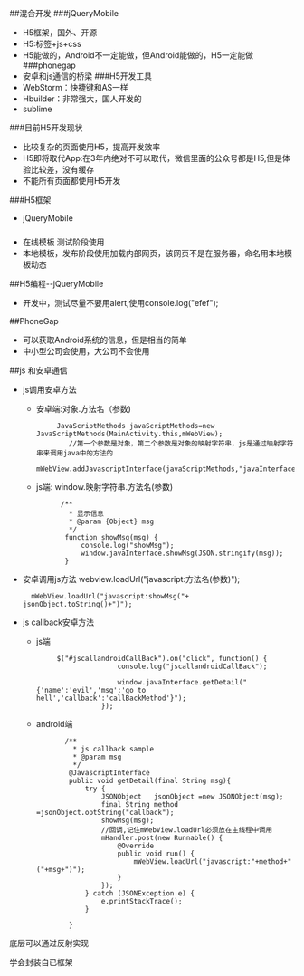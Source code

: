 ##混合开发
###jQueryMobile
* H5框架，国外、开源
* H5:标签+js+css
* H5能做的，Android不一定能做，但Android能做的，H5一定能做
###phonegap
* 安卓和js通信的桥梁
###H5开发工具
* WebStorm：快捷键和AS一样
* Hbuilder：非常强大，国人开发的
* sublime

###目前H5开发现状

* 比较复杂的页面使用H5，提高开发效率
* H5即将取代App:在3年内绝对不可以取代，微信里面的公众号都是H5,但是体验比较差，没有缓存
* 不能所有页面都使用H5开发

###H5框架
* jQueryMobile

###
* 在线模板 测试阶段使用
* 本地模板，发布阶段使用加载内部网页，该网页不是在服务器，命名用本地模板动态

##H5编程--jQueryMobile

* 开发中，测试尽量不要用alert,使用console.log("efef");

##PhoneGap
* 可以获取Android系统的信息，但是相当的简单
* 中小型公司会使用，大公司不会使用

##js 和安卓通信
* js调用安卓方法 

  * 安卓端:对象.方法名（参数)
	
		     JavaScriptMethods javaScriptMethods=new JavaScriptMethods(MainActivity.this,mWebView);
		        //第一个参数是对象，第二个参数是对象的映射字符串，js是通过映射字符串来调用java中的方法的
		     mWebView.addJavascriptInterface(javaScriptMethods,"javaInterface");
 
   * js端: window.映射字符串.方法名(参数)

	           /**
				 * 显示信息
				 * @param {Object} msg
				 */
				function showMsg(msg) {
					console.log("showMsg");
					window.javaInterface.showMsg(JSON.stringify(msg));
				}

* 安卓调用js方法
  webview.loadUrl("javascript:方法名(参数)");

		mWebView.loadUrl("javascript:showMsg("+ jsonObject.toString()+")");

* js callback安卓方法
  * js端
  
		     $("#jscallandroidCallBack").on("click", function() {
							console.log("jscallandroidCallBack");
							
							window.javaInterface.getDetail("{'name':'evil','msg':'go to hell','callback':'callBackMethod'}");
						});
		
  * android端	
			
			   /**
			     * js callback sample
			     * @param msg
			     */
			    @JavascriptInterface
			    public void getDetail(final String msg){
			        try {
			            JSONObject   jsonObject =new JSONObject(msg);
			            final String method     =jsonObject.optString("callback");
			            showMsg(msg);
			            //回调,记住mWebView.loadUrl必须放在主线程中调用
			            mHandler.post(new Runnable() {
			                @Override
			                public void run() {
			                    mWebView.loadUrl("javascript:"+method+"("+msg+")");
			                }
			            });
			        } catch (JSONException e) {
			            e.printStackTrace();
			        }
			
			    }



底层可以通过反射实现

学会封装自已框架




   





